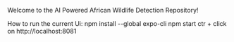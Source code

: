 Welcome to the AI Powered African Wildlife Detection Repository!

How to run the current Ui:
npm install --global expo-cli
npm start
ctr + click on http://localhost:8081
